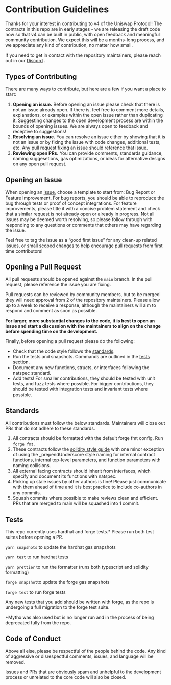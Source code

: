 # Contribution Guidelines 

Thanks for your interest in contributing to v4 of the Uniswap Protocol! The contracts in this repo are in early stages - we are releasing the draft code now so that v4 can be built in public, with open feedback and meaningful community contribution. We expect this will be a months-long process, and we appreciate any kind of contribution, no matter how small.

If you need to get in contact with the repository maintainers, please reach out in our [Discord](https://discord.com/invite/FCfyBSbCU5) .

## Types of Contributing

There are many ways to contribute, but here are a few if you want a place to start:

1. **Opening an issue.** Before opening an issue please check that there is not an issue already open. If there is, feel free to comment more details, explanations, or examples within the open issue rather than duplicating it. Suggesting changes to the open development process are within the bounds of opening issues. We are always open to feedback and receptive to suggestions!
2. **Resolving an issue.** You can resolve an issue either by showing that it is not an issue or by fixing the issue with code changes, additional tests, etc. Any pull request fixing an issue should reference that issue.
3. **Reviewing open PRs.** You can provide comments, standards guidance, naming suggesetions, gas optimizations, or ideas for alternative designs on any open pull request. 

## Opening an Issue

When opening an [issue](https://github.com/Uniswap/core-next/issues/new/choose), choose a template to start from: Bug Report or Feature Improvement. For bug reports, you should be able to reproduce the bug through tests or proof of concept integrations. For feature improvements, please title it with a concise problem statement and check that a similar request is not already open or already in progress. Not all issues may be deemed worth resolving, so please follow through with responding to any questions or comments that others may have regarding the issue.

Feel free to tag the issue as a “good first issue” for any clean-up related issues, or small scoped changes to help encourage pull requests from first time contributors!

## Opening a Pull Request

All pull requests should be opened against the `main` branch.  In the pull request, please reference the issue you are fixing.

Pull requests can be reviewed by community members, but to be merged they will need approval from 2 of the repository maintainers. Please allow up to a week to receive a response, although the maintainers will aim to respond and comment as soon as possible.

**For larger, more substantial changes to the code, it is best to open an issue and start a discussion with the maintainers to align on the change before spending time on the development.**

Finally, before opening a pull request please do the following:

- Check that the code style follows the [standards](#standards).
- Run the tests and snapshots. Commands are outlined in the [tests](#tests) section.
- Document any new functions, structs, or interfaces following the natspec standard.
- Add tests! For smaller contributions, they should be tested with unit tests, and fuzz tests where possible. For bigger contributions, they should be tested with integration tests and invariant tests where possible.

## Standards

All contributions must follow the below standards. Maintainers will close out PRs that do not adhere to these standards.

1. All contracts should be formatted with the default forge fmt config. Run `forge fmt`.
2. These contracts follow the [solidity style guide](https://docs.soliditylang.org/en/v0.8.17/style-guide.html) with one minor exception of using the _prependUnderscore style naming for internal contract functions, internal top-level parameters, and function parameters with naming collisions.
3. All external facing contracts should inherit from interfaces, which specify and document its functions with natspec.
4. Picking up stale issues by other authors is fine! Please just communicate with them ahead of time and it is best practice to include co-authors in any commits.
5. Squash commits where possible to make reviews clean and efficient. PRs that are merged to main will be squashed into 1 commit.

## Tests 

This repo currently uses hardhat and forge tests.* Please run both test suites before opening a PR. 

`yarn snapshots` to update the hardhat gas snapshots

`yarn test` to run hardhat tests

`yarn prettier` to run the formatter (runs both typescript and solidity formatting)

`forge snapshot`to update the forge gas snapshots

`forge test` to run forge tests

Any new tests that you add should be written with forge, as the repo is undergoing a full migration to the forge test suite.

*Mythx was also used but is no longer run and in the process of being deprecated fully from the repo.

## Code of Conduct 

Above all else, please be respectful of the people behind the code. Any kind of aggressive or disrespectful comments, issues, and language will be removed. 

Issues and PRs that are obviously spam and unhelpful to the development process or unrelated  to the core code will also be closed.